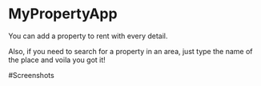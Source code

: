 # MyPropertyApp

You can add a property to rent with every detail.

Also, if you need to search for a property in an area, just type the name of the place and voila you got it!
 
 #Screenshots
 
 

